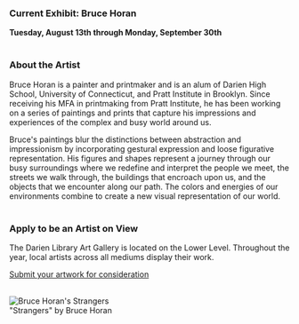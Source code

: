 <div class="row">
 <div class="col-md-8">


### Current Exhibit: Bruce Horan 

**Tuesday, August 13th through Monday, September 30th**
<br />
<br />

### About the Artist
Bruce Horan is a painter and printmaker and is an alum of Darien High School, University of Connecticut, and Pratt Institute in Brooklyn. Since receiving his MFA in printmaking from Pratt Institute, he has been working on a series of paintings and prints that capture his impressions and experiences of the complex and busy world around us. 

Bruce's paintings blur the distinctions between abstraction and impressionism by incorporating gestural expression and loose figurative representation. His figures and shapes represent a journey through our busy surroundings where we redefine and interpret the people we meet, the streets we walk through, the buildings that encroach upon us, and the objects that we encounter along our path. The colors and energies of our environments combine to create a new visual representation of our world.   
<br />

### Apply to be an Artist on View 
The Darien Library Art Gallery is located on the Lower Level. Throughout the year, local artists across all mediums display their work.


[Submit your artwork for consideration](/art-on-view-submission "Submit your artwork for consideration")
<br />
<br />

</div>

<div class="col-md-4">

<img class="img-responsive center-block" src="/uploads/departments/art_on_view/strangers_bruce_horan.jpg" alt="Bruce Horan's Strangers" />
<br />
"Strangers" by Bruce Horan

</div>
</div>